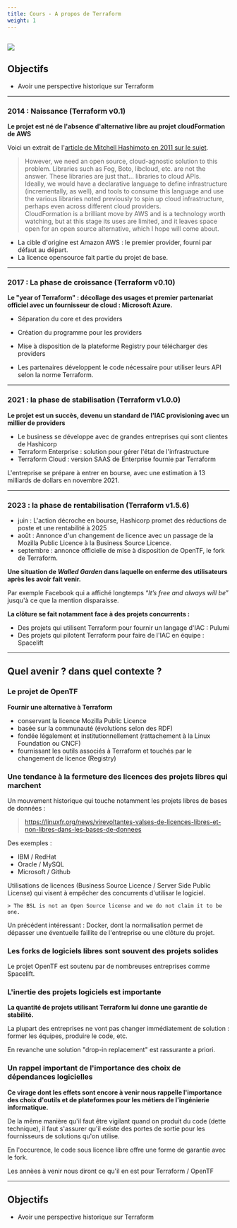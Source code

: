 ```yaml
---
title: Cours - A propos de Terraform
weight: 1
---
```


![](/img/terraform/terraform-logo.png)
---

## Objectifs
- Avoir une perspective historique sur Terraform 

--- 

### 2014 : Naissance (Terraform v0.1)


**Le projet est né de l'absence d'alternative libre au projet cloudFormation de AWS**

Voici un extrait de l'[article de Mitchell Hashimoto en 2011 sur le sujet](https://gist.github.com/mitchellh/b52314d30ba22bb76f3d6bb9ff098090).

> However, we need an open source, cloud-agnostic solution to this problem. Libraries such as Fog, Boto, libcloud, etc. are not the answer. These libraries are just that... libraries to cloud APIs.  
> Ideally, we would have a declarative language to define infrastructure (incrementally, as well), and tools to consume this language and use the various libraries noted previously to spin up cloud infrastructure, perhaps even across different cloud providers.  
> CloudFormation is a brilliant move by AWS and is a technology worth watching, but at this stage its uses are limited, and it leaves space open for an open source alternative, which I hope will come about.

* La cible d'origine est Amazon AWS : le premier provider, fourni par défaut au départ.
* La licence opensource fait partie du projet de base.

--- 

### 2017 : La phase de croissance (Terraform v0.10)

**Le "year of Terraform" : décollage des usages et premier partenariat officiel avec un fournisseur de cloud : Microsoft Azure.**

* Séparation du core et des providers
* Création du programme pour les providers
* Mise à disposition de la plateforme Registry pour télécharger des providers


* Les partenaires développent le code nécessaire pour utiliser leurs API selon la norme Terraform. 

--- 

### 2021 : la phase de stabilisation (Terraform v1.0.0)

**Le projet est un succès, devenu un standard de l'IAC provisioning avec un millier de providers**

* Le business se développe avec de grandes entreprises qui sont clientes de Hashicorp
* Terraform Enterprise : solution pour gérer l'état de l'infrastructure 
* Terraform Cloud : version SAAS de Enterprise fournie par Terraform 

L'entreprise se prépare à entrer en bourse, avec une estimation à 13 milliards de dollars en novembre 2021.

--- 

### 2023 : la phase de rentabilisation (Terraform v1.5.6)

* juin : L'action décroche en bourse, Hashicorp promet des réductions de poste et une rentabilité à 2025 
* août : Annonce d'un changement de licence avec un passage de la Mozilla Public Licence à la Business Source Licence.
* septembre  : annonce officielle de mise à disposition de OpenTF, le fork de Terraform. 

**Une situation de _Walled Garden_ dans laquelle on enferme des utilisateurs après les avoir fait venir.** 

Par exemple Facebook qui a affiché longtemps “_It’s free and always will be_” jusqu'à ce que la mention disparaisse.

**La clôture se fait notamment face à des projets concurrents :**
* Des projets qui utilisent Terraform pour fournir un langage d'IAC : Pulumi
* Des projets qui pilotent Terraform pour faire de l'IAC en équipe : Spacelift

--- 

## Quel avenir ? dans quel contexte ? 

### Le projet de OpenTF

**Fournir une alternative à Terraform** 
* conservant la licence Mozilla Public Licence
* basée sur la communauté (évolutions selon des RDF)
* fondée légalement et institutionnellement (rattachement à la Linux Foundation ou  CNCF)
* fournissant les outils associés à Terraform et touchés par le changement de licence (Registry)

### Une tendance à la fermeture des licences des projets libres qui marchent

Un mouvement historique qui touche notamment les projets libres de bases de données : 

> https://linuxfr.org/news/virevoltantes-valses-de-licences-libres-et-non-libres-dans-les-bases-de-donnees

Des exemples : 
* IBM / RedHat
* Oracle / MySQL 
* Microsoft / Github

Utilisations de licences (Business Source Licence / Server Side Public License) qui visent à empêcher des concurrents d'utilisar le logiciel.

    > The BSL is not an Open Source license and we do not claim it to be one.

Un précédent intéressant : Docker, dont la normalisation permet de dépasser une éventuelle faillite de l'entreprise ou une clôture du projet.

### Les forks de logiciels libres sont souvent des projets solides

Le projet OpenTF est soutenu par de nombreuses entreprises comme Spacelift.



### L'inertie des projets logiciels est importante

**La quantité de projets utilisant Terraform lui donne une garantie de stabilité.**

La plupart des entreprises ne vont pas changer immédiatement de solution : former les équipes, produire le code, etc.

En revanche une solution "drop-in replacement" est rassurante a priori.

### Un rappel important de l'importance des choix de dépendances logicielles

**Ce virage dont les effets sont encore à venir nous rappelle l'importance des choix d'outils et de plateformes pour les métiers de l'ingénierie informatique.**

De la même manière qu'il faut être vigilant quand on produit du code (dette technique), il faut s'assurer qu'il existe des portes de sortie pour les fournisseurs de solutions qu'on utilise.

En l'occurence, le code sous licence libre offre une forme de garantie avec le fork. 

Les annèes à venir nous diront ce qu'il en est pour Terraform / OpenTF

--- 

## Objectifs
- Avoir une perspective historique sur Terraform 


